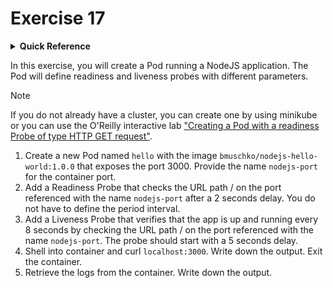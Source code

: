 # Exercise 17

<details>
<summary><b>Quick Reference</b></summary>
<p>

* Namespace: `default`<br>
* Documentation: [Configure Liveness, Readiness and Startup Probes](https://kubernetes.io/docs/tasks/configure-pod-container/configure-liveness-readiness-startup-probes/)

</p>
</details>

In this exercise, you will create a Pod running a NodeJS application. The Pod will define readiness and liveness probes with different parameters.

> [!NOTE]
> If you do not already have a cluster, you can create one by using minikube or you can use the O'Reilly interactive lab ["Creating a Pod with a readiness Probe of type HTTP GET request"](https://learning.oreilly.com/scenarios/ckad-probing-creating/9781098105105/).

1. Create a new Pod named `hello` with the image `bmuschko/nodejs-hello-world:1.0.0` that exposes the port 3000. Provide the name `nodejs-port` for the container port.
2. Add a Readiness Probe that checks the URL path / on the port referenced with the name `nodejs-port` after a 2 seconds delay. You do not have to define the period interval.
3. Add a Liveness Probe that verifies that the app is up and running every 8 seconds by checking the URL path / on the port referenced with the name `nodejs-port`. The probe should start with a 5 seconds delay.
4. Shell into container and curl `localhost:3000`. Write down the output. Exit the container.
5. Retrieve the logs from the container. Write down the output.
